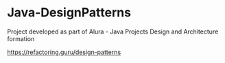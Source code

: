 # Java-DesignPatterns
Project developed as part of Alura - Java Projects Design and Architecture formation

https://refactoring.guru/design-patterns
